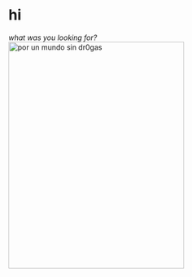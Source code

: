 # hi
*what was you looking for?*
<a href="https://youtu.be/4Wm3VyQEzaI"><img src="https://i.pinimg.com/564x/59/fe/7d/59fe7d0d6f787920748c923055901830.jpg" alt= "por un mundo sin dr0gas" height="445" width="345"></a>




